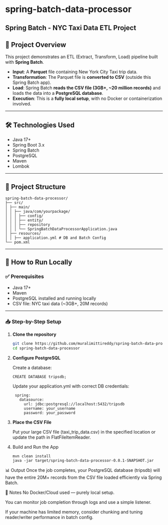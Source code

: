 # spring-batch-data-processor
## Spring Batch - NYC Taxi Data ETL Project

## 📌 Project Overview

This project demonstrates an ETL (Extract, Transform, Load) pipeline built with **Spring Batch**.

- **Input**: A **Parquet** file containing New York City Taxi trip data.
- **Transformation**: The Parquet file is **converted to CSV** (outside this Spring Batch app).
- **Load**: Spring Batch **reads the CSV file (3GB+, ~20 million records)** and loads the data into a **PostgreSQL database**.
- **Execution**: This is a **fully local setup**, with no Docker or containerization involved.

---

## 🛠️ Technologies Used

- Java 17+
- Spring Boot 3.x
- Spring Batch
- PostgreSQL
- Maven
- Lombok

---

## 📂 Project Structure
    spring-batch-data-processor/
    ├── src/
    │ ├── main/
    │ │ ├── java/com/yourpackage/
    │ │ │ ├── config/
    │ │ │ ├── entity/
    │ │ │ ├── repository
    │ │ │ └── SpringBatchDataProcessorApplication.java
    │ ├── resources/
    │ │ ├── application.yml # DB and Batch Config
    └── pom.xml

---

## 🚀 How to Run Locally

### ✅ Prerequisites

- Java 17+
- Maven
- PostgreSQL installed and running locally
- CSV file: NYC taxi data (~3GB+, 20M records)

---

### 📥 Step-by-Step Setup

1. **Clone the repository**
   ```bash
   git clone https://github.com/muralimittireddy/spring-batch-data-processor.git
   cd spring-batch-data-processor
2. **Configure PostgreSQL**

   Create a database:

       CREATE DATABASE tripsdb;
   Update your application.yml with correct DB credentials:
   
        spring:
          datasource:
            url: jdbc:postgresql://localhost:5432/tripsdb
            username: your_username
            password: your_password

 3. **Place the CSV File**

    Put your large CSV file (taxi_trip_data.csv) in the specified location or update the path in FlatFileItemReader.

 4. Build and Run the App

        mvn clean install
        java -jar target/spring-batch-data-processor-0.0.1-SNAPSHOT.jar

📊 Output
   Once the job completes, your PostgreSQL database (tripsdb) will have the entire 20M+ records from the CSV file loaded efficiently via Spring Batch.

🧾 Notes
  No Docker/Cloud used — purely local setup.
  
  You can monitor job completion through logs and use a simple listener.
  
  If your machine has limited memory, consider chunking and tuning reader/writer performance in batch config.

